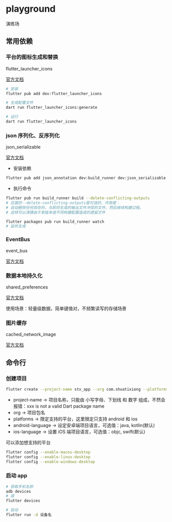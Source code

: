 # playground

演练场

## 常用依赖

### 平台的图标生成和替换

flutter_launcher_icons

[官方文档](https://pub.dev/packages/flutter_launcher_icons)

```bash
# 安装
flutter pub add dev:flutter_launcher_icons

# 生成配置文件
dart run flutter_launcher_icons:generate

# 运行
dart run flutter_launcher_icons
```

### json 序列化、反序列化

json_serializable

[官方文档](https://pub.dev/packages/json_serializable)

- 安装依赖

```bash
flutter pub add json_annotation dev:build_runner dev:json_serializable
```

- 执行命令

```bash
flutter pub run build_runner build --delete-conflicting-outputs
# 后面的--delete-conflicting-outputs是可选的，作用是：
# 自动删除任何现存的，与即将生成的输出文件冲突的文件，然后继续构建过程。
# 这样可以清理由于老版本或不同构建配置造成的遗留文件

flutter packages pub run build_runner watch
# 监听生成
```

### EventBus

event_bus

[官方文档](https://pub.dev/packages/event_bus)

### 数据本地持久化

shared_preferences

[官方文档](https://pub.dev/packages/shared_preferences)

使用场景：轻量级数据，简单键值对，不频繁读写的存储场景

### 图片缓存

cached_network_image

[官方文档](https://pub.dev/packages/cached_network_image)

## 命令行

### 创建项目

```bash
flutter create --project-name stx_app --org com.shuatixiong --platforms=android,ios --android-language java --ios-language objc stx_app
```

- project-name → 项目名称，只能由 小写字母、下划线 和 数字 组成，不然会报错：xxx is not a valid Dart package name
- org → 项目包名
- platforms → 限定支持的平台，这里限定只支持 android 和 ios
- android-language → 设定安卓端项目语言，可选值：java, kotlin(默认)
- ios-language → 设置 iOS 端项目语言，可选值：objc, swift(默认)

可以添加想支持的平台

```bash
flutter config --enable-macos-desktop
flutter config --enable-linux-desktop
flutter config --enable-windows-desktop
```

### 启动 app

```bash
# 获取手机名称
adb devices
# 或
flutter devices

# 启动
flutter run -d 设备名
```
